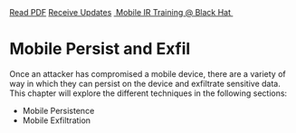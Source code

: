 <div class="cta-banner">
  <a class="cta-banner-pdf" href="https://info.nowsecure.com/IRforAndroidandiOS_PDFRequest.html">Read PDF<i class="fa fa-file-pdf-o"></i></a>
    <a class="cta-banner-update" href="https://info.nowsecure.com/IRforAndroidandiOS_Updates.html">Receive Updates<i class="fa fa-bell-o"></i></a>
  <a class="cta-banner-update" href="https://www.blackhat.com/us-16/training/mobile-incident-response-ir-for-android-and-ios.html">&nbsp;Mobile IR Training @ Black Hat&nbsp;<i class="fa fa-external-link"></i></a>
</div>

# Mobile Persist and Exfil

Once an attacker has compromised a mobile device, there are a variety of way in which they can persist on the device and exfiltrate sensitive data. This chapter will explore the different techniques in the following sections:

* Mobile Persistence
* Mobile Exfiltration
